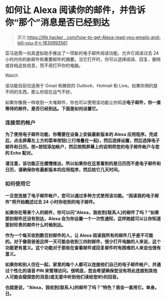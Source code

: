 # 如何让 Alexa 阅读你的邮件，并告诉你“那个”消息是否已经到达

> 原文:[https://life hacker . com/how-to-get-Alexa-read-you-emails-and-tell-you-if-t-1830993561](https://lifehacker.com/how-to-get-alexa-to-read-your-emails-and-tell-you-if-t-1830993561)

亚马逊周一向其虚拟助手推出了一项新的电子邮件阅读功能，允许它阅读过去 24 小时内你的新邮件和重要邮件的摘要。当它打开时，你可以选择阅读、回复、删除或存档这些信息，而不用打开你的电脑。

Watch

该功能目前仅适用于 Gmail 和微软的 Outlook、Hotmail 和 Live。如果你用的是不同的东西，那么你现在运气不好。

如果你像我一样收到一大堆邮件，你也可以使用该功能让你知道**电子邮件，你一直等待的邮件，是否已经到达。下面是如何设置它。** 

### **连接您的帐户**

**为了使用电子邮件功能，你需要在设备上安装最新版本的 Alexa 应用程序。完成后，点击屏幕左上方的菜单按钮(三行堆叠在一起)，然后选择设置，然后选择电子邮件和日历。按+按钮添加帐户，然后按照屏幕上的说明将您的电子邮件帐户与您的 Echo 配对。**

**请注意，该功能正在缓慢推出，所以如果你在这里看到的是日历而不是电子邮件和日历，请确保你有最新版本的应用程序，然后给它几天时间。**

### **如何使用它**

**一旦您连接了电子邮件帐户，您可以通过多种方式使用该功能。“阅读我的电子邮件”将开始概述过去 24 小时你收到的电子邮件。**

**如果你在等某个人的邮件，你可以问“Alexa，我收到[联系人]的邮件了吗？”如果那封邮件还没有到达，Alexa 会为你设置一个一次性通知，这样她就可以让你知道那封珍贵的邮件什么时候到达。** 

**作为一个每天收到数百封邮件的人，让 Alexa 阅读我所有的邮件几乎是不可能的。对于像我爸爸这样一天可能会收到三四封邮件，很少打开电脑的人来说，这个功能更有意义。这个功能对于那些在查看邮件或回复邮件时有困难的人来说也很有意义。**

**如果你和别人住在一起，家里的每个人都可以连接他们自己的电子邮件帐户，并通过个性化的语音 PIN 来管理访问。很明显，您会希望确保您没有将此连接到其他人可能会窥探您的消息(或无意中听到他们读给您听)的回音。**

**也就是说，“Alexa，我收到[联系人]的邮件了吗？”特色？我会一直用它。单身。日。**